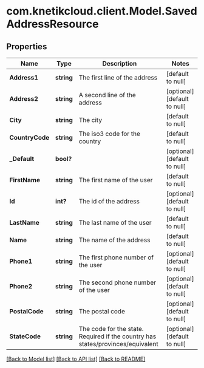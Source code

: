 # com.knetikcloud.client.Model.SavedAddressResource
## Properties

Name | Type | Description | Notes
------------ | ------------- | ------------- | -------------
**Address1** | **string** | The first line of the address | [default to null]
**Address2** | **string** | A second line of the address | [optional] [default to null]
**City** | **string** | The city | [default to null]
**CountryCode** | **string** | The iso3 code for the country | [default to null]
**_Default** | **bool?** |  | [optional] [default to null]
**FirstName** | **string** | The first name of the user | [default to null]
**Id** | **int?** | The id of the address | [optional] [default to null]
**LastName** | **string** | The last name of the user | [default to null]
**Name** | **string** | The name of the address | [default to null]
**Phone1** | **string** | The first phone number of the user | [optional] [default to null]
**Phone2** | **string** | The second phone number of the user | [optional] [default to null]
**PostalCode** | **string** | The postal code | [optional] [default to null]
**StateCode** | **string** | The code for the state. Required if the country has states/provinces/equivalent | [optional] [default to null]

[[Back to Model list]](../README.md#documentation-for-models) [[Back to API list]](../README.md#documentation-for-api-endpoints) [[Back to README]](../README.md)


